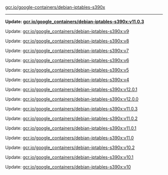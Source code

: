 [gcr.io/google-containers/debian-iptables-s390x](https://hub.docker.com/r/cruse/debian-iptables-s390x/tags/) 

----
**Update: [gcr.io/google_containers/debian-iptables-s390x:v11.0.3](https://hub.docker.com/r/cruse/debian-iptables-s390x/tags/)**

Update: [gcr.io/google_containers/debian-iptables-s390x:v9](https://hub.docker.com/r/cruse/debian-iptables-s390x/tags/)

Update: [gcr.io/google_containers/debian-iptables-s390x:v8](https://hub.docker.com/r/cruse/debian-iptables-s390x/tags/)

Update: [gcr.io/google_containers/debian-iptables-s390x:v7](https://hub.docker.com/r/cruse/debian-iptables-s390x/tags/)

Update: [gcr.io/google_containers/debian-iptables-s390x:v6](https://hub.docker.com/r/cruse/debian-iptables-s390x/tags/)

Update: [gcr.io/google_containers/debian-iptables-s390x:v5](https://hub.docker.com/r/cruse/debian-iptables-s390x/tags/)

Update: [gcr.io/google_containers/debian-iptables-s390x:v4](https://hub.docker.com/r/cruse/debian-iptables-s390x/tags/)

Update: [gcr.io/google_containers/debian-iptables-s390x:v12.0.1](https://hub.docker.com/r/cruse/debian-iptables-s390x/tags/)

Update: [gcr.io/google_containers/debian-iptables-s390x:v12.0.0](https://hub.docker.com/r/cruse/debian-iptables-s390x/tags/)

Update: [gcr.io/google_containers/debian-iptables-s390x:v11.0.3](https://hub.docker.com/r/cruse/debian-iptables-s390x/tags/)

Update: [gcr.io/google_containers/debian-iptables-s390x:v11.0.2](https://hub.docker.com/r/cruse/debian-iptables-s390x/tags/)

Update: [gcr.io/google_containers/debian-iptables-s390x:v11.0.1](https://hub.docker.com/r/cruse/debian-iptables-s390x/tags/)

Update: [gcr.io/google_containers/debian-iptables-s390x:v11.0](https://hub.docker.com/r/cruse/debian-iptables-s390x/tags/)

Update: [gcr.io/google_containers/debian-iptables-s390x:v10.2](https://hub.docker.com/r/cruse/debian-iptables-s390x/tags/)

Update: [gcr.io/google_containers/debian-iptables-s390x:v10.1](https://hub.docker.com/r/cruse/debian-iptables-s390x/tags/)

Update: [gcr.io/google_containers/debian-iptables-s390x:v10](https://hub.docker.com/r/cruse/debian-iptables-s390x/tags/)

